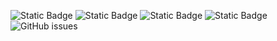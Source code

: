 ![Static Badge](https://img.shields.io/badge/blacklists-60-000000) ![Static Badge](https://img.shields.io/badge/blacklisted-2999501-cc0000) ![Static Badge](https://img.shields.io/badge/whitelisted-2242-00CC00) ![Static Badge](https://img.shields.io/badge/streaming_blacklist-28106-000000) ![GitHub issues](https://img.shields.io/github/issues/fabriziosalmi/blacklists)
